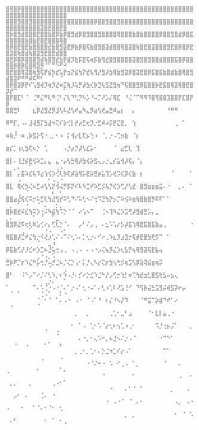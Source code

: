 ⣿⢿⣿⡿⣿⣿⣿⣿⣿⣿⣿⣿⣿⣿⣿⣿⣿⣿⣿⣿⣿⣿⣿⣿⣿⣿⣿⣿⣿⣿⣿⣿⣿⣿⣿⣿⣿⣿⣿⣿⣿⣿⣿⣿⣿⣿⣿⣿⣿⣿⣿⣿⣿⣿⣿⣿⣿⣿⣿⣿⣿⣿⣿⣿⣿
⣿⣿⣿⣻⣿⣿⣻⣿⣿⣿⣿⣿⣿⣿⣿⣿⣿⣿⣿⣿⣿⣿⣿⡿⣿⣿⣻⣿⣿⣻⣿⣿⣿⣿⣿⣿⣿⣿⣿⣿⣿⣿⣿⣿⣿⣿⣿⣿⣿⣿⣿⣿⣿⣿⣿⣿⣿⣿⣽⣿⣟⣿⣿⣟⣿
⣿⡷⣿⣻⣾⣿⣿⣿⣟⣿⣿⣷⣿⡿⣷⡿⣿⣻⣾⡿⣿⣻⣿⣿⣻⣿⣿⣿⣿⢿⣿⣿⣿⣷⣿⣷⣿⣿⣿⣿⡿⣿⣿⣻⣿⣾⡿⣿⣯⣿⣿⣿⣿⣿⣷⣿⣷⣟⣿⣟⣿⣿⣿⢿⣿
⣿⡿⣿⣟⣿⣟⣷⣿⣿⣿⣿⣞⣷⣿⣻⣽⣟⡿⣷⡿⣿⢯⣷⣿⣻⣿⣽⣾⣿⣿⢿⣿⣽⣿⢷⣿⣟⣿⣽⣿⣿⣿⣻⣟⣿⡿⣿⡿⣟⣿⣽⣿⢷⣿⣾⢷⣿⣽⣻⣟⣿⣟⣾⣿⣿
⣿⣟⡿⣿⡿⣿⣿⣿⣻⣾⢷⣿⣻⣞⣳⡟⣾⡹⣗⡯⣟⢯⢶⡯⣷⢻⣞⣿⣻⣿⣿⣿⣿⣽⣿⣻⣿⣻⣿⣿⣾⣿⣿⣿⣯⣿⡿⣿⣿⣿⣿⡿⣿⡿⣯⣿⢿⣽⡻⠈⠁⠉⠑⠋⠚
⣿⣟⣿⣿⢿⣽⣿⢷⣻⢯⡟⣮⡳⣞⢥⡟⣲⡝⣮⢳⡝⣞⢧⢻⡜⣻⡼⣳⢿⣷⣻⣽⡿⣿⣽⣟⣿⡿⣯⣿⣯⣷⣿⣾⣷⣿⢿⣿⣻⣾⣿⣽⠟⠛⠛⠾⠯⠛⠃⠀⠀⠁⠀⠈⠀
⣿⡿⣿⣽⡿⡟⠎⢡⣻⢾⡹⢶⡹⣜⠶⣍⢷⡸⢥⡛⡼⣳⢎⡷⣙⢧⣫⣝⣻⢶⠙⢯⣿⣿⣻⡿⣯⣿⣿⡷⣟⣯⣿⢿⣽⢿⣿⣟⣿⡽⡞⠉⠀⠀⠀⠀⠀⠀⠀⠀⠀⠀⠀⠀⠁
⣿⡟⣿⣏⠃⠈⠀⢈⠛⣌⠛⢇⠛⢈⠃⡌⢇⠙⢃⡙⠣⡡⠘⠤⡉⠜⡡⡌⢿⣏⠀⠘⢌⠈⠉⠻⠻⠹⣿⢻⣿⣿⣹⣿⣿⡟⣏⣿⡟⡿⠀⠀⠀⠀⠀⠀⠀⠀⠀⠀⠀⠀⠀⠀⠀
⣿⣿⣛⠇⠀⠀⠀⣆⡿⣜⣻⣜⡻⣸⢣⠧⣜⢣⠞⣤⠳⣄⡻⣴⢣⢞⣤⣛⠾⣤⡆⠀⠀⡄⠀⠀⠀⠀⠀⠀⠀⠀⠘⠛⠛⠀⠀⠀⠀⠀⠀⠀⠀⠀⠀⠀⠀⠀⠀⠀⠀⠀⠀⠀⠀
⠿⠛⡏⡀⠠⠄⣸⢼⣻⡍⣳⣼⠲⢍⠎⡵⢊⡇⡞⡴⣋⢖⡹⡐⣋⠾⠴⡭⡟⣍⣟⡀⠀⢱⠀⠀⠀⠀⠀⠀⠀⠀⠀⠀⢀⠀⠁⠀⠀⠀⠀⢀⠀⠀⠀⠀⠀⠀⠀⠀⠀⠀⠀⠀⠀
⠶⢷⡘⠀⠶⢀⡷⣫⡕⢫⠐⢀⡀⠂⠰⠀⡅⢺⡔⣇⢏⡦⢑⠰⠀⠈⡀⡐⠠⢉⡲⣷⠀⠈⡆⠀⠀⠀⠀⠀⠀⠀⠀⠀⠀⠀⠀⠀⠀⠀⠀⠀⠀⠀⠀⠀⠀⠀⠀⠀⠀⠀⠀⠀⠀
⣶⡎⡁⢰⢆⣳⢏⠦⡑⠀⢁⠀⠀⠀⠀⠠⡘⡴⡙⡼⢣⣎⡥⠂⠀⠀⠀⠀⠈⠀⣔⣋⢇⠀⢹⠀⠀⠀⠀⠀⠀⠀⠀⠀⠀⠀⠀⠀⠀⠀⠀⠀⠀⠀⠀⠀⠀⠀⠀⠀⠀⠀⠀⠀⠀
⣿⡇⠄⢸⣘⡮⣟⢪⠵⣉⡄⣄⠀⣄⠐⡤⢣⣓⢿⡼⣳⢮⡵⣫⢄⡠⡐⣀⡎⣥⢺⡼⢯⡄⠈⡄⠀⠀⠀⠀⠀⠀⠀⠀⠀⠀⠀⠀⠀⠀⠀⡀⠄⠀⠀⠁⠀⠀⠀⠀⠀⠀⢀⠠⠀
⣿⡇⠀⡄⣯⠵⣎⢧⠹⣔⢱⢪⡱⢊⢇⡳⢏⡾⣵⢻⡥⣟⡵⣛⡶⣥⢹⡡⢞⡩⢎⡽⢎⣷⠀⡆⠀⠀⠀⠀⠀⠀⠀⠈⠀⠀⠀⠀⠁⠀⠀⠀⠠⠀⠀⠀⠀⠀⠀⠀⠂⠠⢀⠐⠀
⣿⣇⠀⢿⢎⡳⢌⠦⣋⠴⢣⢣⡝⢺⢬⡛⡯⡝⠎⠧⠳⣉⠞⠵⣋⡪⢧⡙⢎⡱⢋⡜⢣⣞⠀⣿⣻⣶⣶⣶⣭⠄⠐⠀⠀⡀⠄⠀⠁⠀⠀⠀⢀⠀⠈⠀⠀⠀⠀⠀⠀⠆⠀⠂⠀
⣿⣿⣴⣜⢯⢎⠭⡒⠥⣋⢇⢳⣜⢫⡞⠭⢃⠙⠌⠥⢃⠢⠌⢒⠩⣙⢳⡝⡢⡉⠵⢪⠵⣶⢷⣿⣷⣿⡻⠯⠏⠁⠁⠀⠀⠀⠀⠀⠀⠀⡀⠀⠁⠀⠐⠀⠀⠈⠀⠄⠀⠀⡂⡀⠀
⣿⡷⣿⣞⠮⣎⢳⠭⡱⢐⠬⠳⣮⢳⠩⡑⠈⠈⠀⠔⢡⠢⠉⠀⠀⢈⠢⢹⠳⣌⡱⣩⢛⡼⣻⣾⣛⡡⡄⣀⠀⠀⠀⠀⠀⠀⠀⠀⠀⡀⠄⠀⠀⠀⠀⠀⠁⠀⠈⠀⠀⠁⣀⠀⠀
⣿⣻⡿⣜⠯⢖⢇⠷⣡⢊⠔⡄⢋⢇⡑⠈⠄⠀⠀⡠⠃⠌⡠⢀⠀⠄⣂⠡⢡⡔⡣⡼⣯⢱⢿⣟⣯⣿⣯⣷⣤⢀⠀⠀⠀⠀⠀⠀⠐⠀⠀⠀⠀⢀⠀⠁⠀⠀⠀⠐⠠⠀⠀⠠⠂
⢿⣯⣿⡼⣉⠞⣌⢳⡐⠪⢜⡰⢁⠌⠠⠉⠌⢂⠡⠄⡁⢂⡐⠄⠊⠔⢀⠱⣆⡹⣰⣹⡒⢯⡾⣟⣿⣳⢟⡫⠉⠀⠁⠀⠀⠀⠀⠀⠀⠀⠀⠀⠀⠀⠀⠀⠀⠈⠀⠀⣀⠰⠀⠀⠀
⡿⣯⣷⢋⡜⡸⣊⠖⡱⣉⠦⣘⢥⢒⢠⢀⠀⠠⢀⠠⠀⠄⠠⠐⡠⢌⢦⡻⣌⡱⢆⣣⡛⢦⢿⣻⣽⢯⣟⣧⢤⠀⠀⠀⠀⠀⠀⠀⠀⠀⠀⠀⠀⠀⠀⠀⠀⢀⠐⠠⡀⠡⠀⠀⠀
⣛⡷⠟⡉⡖⠱⣌⠓⡥⢒⡘⠤⡚⣈⠦⡈⢌⡑⢠⠂⡅⡘⢄⠣⡔⢍⡖⣳⢢⢓⡪⢶⣩⢣⡿⣵⢽⣮⣶⢶⡭⠀⠀⠀⠀⠀⠀⠀⠀⠀⠀⠀⠀⠀⠀⠀⠀⠀⠀⠀⠈⠀⠀⠀⢀
⣿⠃⠀⠀⠨⠑⡠⠉⠔⡈⠌⢃⠱⡀⠆⠱⠠⡘⠄⡊⠔⡑⣊⠱⣈⠓⡜⡠⢋⡒⢱⡃⠶⢉⢳⣞⣲⣃⣿⣫⢗⣣⠤⣢⢄⠀⠀⠀⠀⠀⠀⠀⠀⠀⠀⠀⠀⠀⠀⢀⡐⠄⠀⠀⠁
⠁⠀⠀⠀⠀⠀⠀⠉⠄⠡⢈⠐⠠⠐⠈⠄⠁⡐⠠⠁⢂⠐⠤⠁⠄⢃⠰⢁⠇⠜⣡⢘⠊⠀⠙⢫⡷⣬⣓⣩⣻⡬⢾⣫⡽⠖⡤⠀⠀⠀⠈⠀⠁⠀⠀⠀⠀⠀⢈⠠⠁⠀⠀⠅⠐
⠀⠀⠀⠀⠀⠀⠀⠀⠈⠀⠂⠈⠀⠁⠄⠠⠐⠀⠠⠐⠀⠈⠠⠁⠘⠀⠆⡌⠘⠢⡜⠹⠀⠀⠀⠈⠛⣭⠉⡵⣾⠙⠞⠁⠔⠀⠀⠀⠀⠀⠐⠀⠀⠀⠀⠀⠀⠈⠀⠀⠀⠀⠀⠀⠀
⠀⠀⠀⠀⠀⠀⠀⠀⠀⠀⠀⠀⠀⠀⠀⠀⠀⠀⡀⠀⠀⡀⠀⠀⠀⠀⠀⢀⢁⠂⣀⠃⣠⠀⠀⠀⠀⠈⠂⣇⡇⣤⢀⠐⠀⠀⠀⠀⠀⠀⠀⠀⠀⠀⠀⠀⠀⠀⠀⠀⠀⠀⠀⠀⠀
⠀⠀⠀⠀⠀⠀⠀⠀⠀⠀⠀⠀⠀⠀⠀⠀⠀⠂⠀⠁⠠⠀⢁⠂⠡⠈⡔⢂⠆⢢⢁⠰⢀⠂⠀⠀⠀⠀⠀⠩⡘⢐⡦⡨⠁⠀⠀⠀⡀⠀⠀⠀⠀⠀⠀⠀⠀⠀⠀⠈⠀⠀⢐⠀⠀
⠀⠀⠀⠀⠀⠀⠀⠀⠀⠀⠀⠀⠀⠀⠀⠀⠀⠀⠀⠄⠐⡀⠂⢄⠡⠒⡀⠦⣘⠢⠌⡐⠠⠈⠀⠀⠀⠀⠀⠀⠐⠉⠑⠁⠀⠀⠀⠀⠀⠀⠀⠐⠀⠀⠠⠀⠀⠀⠀⠂⠁⠀⠀⠆⠀
⠀⠀⠀⠀⠀⠀⠀⠀⠀⠀⠀⠀⠀⠀⠀⠀⠀⠀⡀⢀⠂⡀⢁⠂⠄⡑⣈⠲⣁⠎⡔⠠⠁⠀⠀⠀⠀⠀⠀⠀⠀⠉⠁⠀⠀⠀⠀⠀⠀⠀⠀⠀⠀⠀⠀⠀⠀⠀⢀⠀⠀⠀⠀⠠⠀
⠀⠀⠀⠀⠀⠀⠀⠀⠀⠀⠀⠀⠀⠀⠀⠀⠀⠀⠀⠀⠀⠐⠈⠌⠒⠐⠀⠡⠀⠊⢀⠠⠀⠁⡀⠀⠀⠀⠀⠀⠀⠈⠀⠀⠀⠄⠀⠀⠀⢀⠀⠀⠀⠀⠀⠀⠀⠂⠀⠀⠀⠀⠀⠁⠄
⠀⠀⠀⠀⠀⠀⠀⠀⠀⠀⠀⠀⠀⠀⠀⠀⠀⠀⠀⠀⠀⠀⠀⠀⠀⠈⠀⠀⠀⠀⠀⠀⠀⠁⠀⠀⠀⠀⠀⠀⠀⠀⠀⠀⠀⠠⠀⠀⠂⠀⡀⡀⠀⠀⠀⡀⠀⠀⠀⠀⠀⢀⠠⠂⠁
⠀⠀⠀⠀⠀⠀⠀⠀⠀⠀⠀⠀⠀⠀⠀⠀⠀⠀⠀⠀⠀⠀⠀⠀⠀⠀⠀⠐⠀⠀⠀⠄⠁⠈⠀⠁⠀⠀⠀⠀⠀⠀⠀⡀⠀⠀⠀⠠⠀⠀⠀⡠⠂⠀⠄⠀⠀⠀⢈⠄⠀⠐⠀⠀⠀
⠀⠀⠀⠀⠀⠀⠀⠀⠀⠀⠀⠀⠀⠀⠀⠀⠀⠀⠀⠀⠀⠀⠀⠀⠀⠀⠐⠀⠠⠐⠈⠀⠈⠀⠄⠂⠀⠀⠀⠀⠀⠀⠀⠀⠠⡀⠀⠠⠐⠠⠀⠀⠀⠂⠀⠀⠁⠈⠄⠂⠈⠂⠀⢂⠀
⠀⠀⠀⠀⠀⠀⠀⠀⠀⠀⠀⠀⠀⠀⠀⠀⠀⠀⠀⠀⠀⠀⠀⠀⠀⠀⠀⠀⠀⠀⠀⡀⠀⡀⠀⠀⠀⠀⠀⠀⠀⠀⠀⠀⠂⠀⠈⠀⠡⠀⠄⠃⠀⠀⠀⠀⠀⠀⠀⠂⠀⠁⠀⠂⢀

